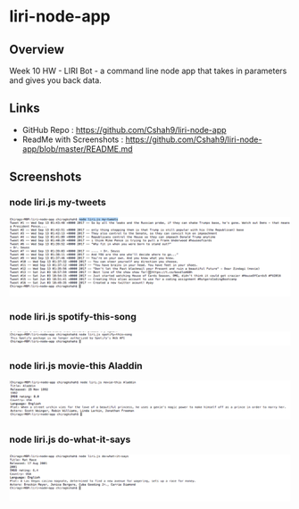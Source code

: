 # liri-node-app

## Overview
Week 10 HW - LIRI Bot - a command line node app that takes in parameters and gives you back data.

## Links
  * GitHub Repo : https://github.com/Cshah9/liri-node-app
  * ReadMe with Screenshots : https://github.com/Cshah9/liri-node-app/blob/master/README.md

## Screenshots

### node liri.js my-tweets
![1](/images/1.png)

### node liri.js spotify-this-song
![2](/images/2.png)

### node liri.js movie-this Aladdin
![3](/images/3.png)

### node liri.js do-what-it-says
![4](/images/4.png)

